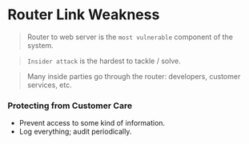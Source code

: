 # Router Link Weakness

> Router to web server is the `most vulnerable` component of the system.

> `Insider attack` is the hardest to tackle / solve.

> Many inside parties go through the router: developers, customer services, etc.

### Protecting from Customer Care
* Prevent access to some kind of information.
* Log everything; audit periodically.
